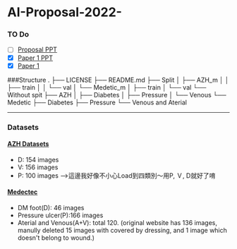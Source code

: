 # AI-Proposal-2022-
### TO Do
- [ ] [Proposal PPT](https://docs.google.com/presentation/d/1-ZdYMbY4Zq_WSd2lBxrQ-H3U7_JbkAf37cZSVyEMnW0/edit#slide=id.g124790f166a_3_5)
- [x] [Paper 1 PPT](https://docs.google.com/presentation/d/1gEe2carjGd7-xu7UHD-omJtS8JjAkBb7Xnx80wVPJK8/edit?pli=1#slide=id.g11da5a5c396_1_35)
- [x] [Paper 1](https://web.kamihq.com/web/viewer.html?state=%7B%22ids%22%3A%5B%22105X3WRWJ7eBbkGrrT2koD84wVLBnR5WX%22%5D%2C%22action%22%3A%22open%22%2C%22userId%22%3A%22101601498344690328896%22%2C%22resourceKeys%22%3A%7B%7D%7D&kami_user_id=27731356)

###Structure
.
├── LICENSE
├── README.md
├── Split
│   ├── AZH_m
│   │   ├── train
│   │   └── val
│   └── Medetic_m
│       ├── train
│       └── val
└── Without spit
    ├── AZH
    │   ├── Diabetes
    │   ├── Pressure
    │   └── Venous
    └── Medetic
        ├── Diabetes
        ├── Pressure
        └── Venous and Aterial

----------------
### Datasets
#### [AZH Datasets](https://github.com/uwm-bigdata/wound_classification/tree/main/data/original%20images)
* D: 154 images
* V: 156 images
* P: 100 images
-->這邊我好像不小心Load到四類別～用P, Ｖ, D就好了唷

#### **[Medectec](http://www.medetec.co.uk/files/medetec-image-databases.html)** 
* DM foot(D): 46 images
* Pressure ulcer(P):166 images
* Aterial and Venous(A+V): total 120. (original website has 136 images, manully deleted 15 images with covered by dressing, and 1 image which doesn't belong to wound.)
